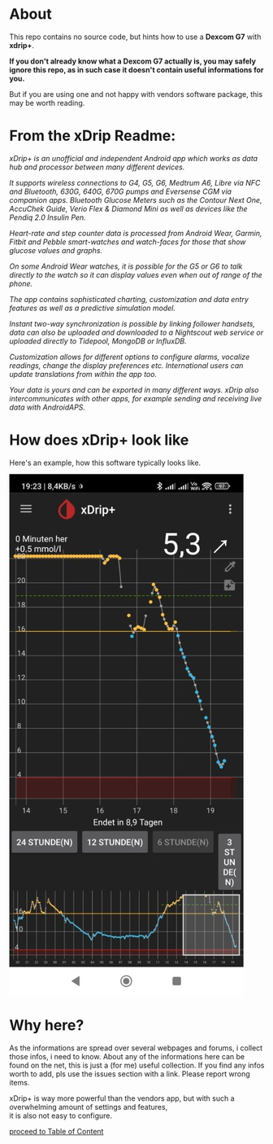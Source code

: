 # About
This repo contains no source code, but hints how to use a **Dexcom G7** with **xdrip+**.

**If you don't already know what a Dexcom G7 actually is, you may safely ignore this repo,
as in such case it doesn't contain useful informations for you.**

But if you are using one and not happy with vendors software package, this may be worth reading.

# From the xDrip Readme:

*xDrip+ is an unofficial and independent Android app which works as data hub and processor between many different devices.*

*It supports wireless connections to G4, G5, G6, Medtrum A6, Libre via NFC and Bluetooth, 630G, 640G, 670G pumps and Eversense CGM via companion apps. Bluetooth Glucose Meters such as the Contour Next One, AccuChek Guide, Verio Flex & Diamond Mini as well as devices like the Pendiq 2.0 Insulin Pen.*

*Heart-rate and step counter data is processed from Android Wear, Garmin, Fitbit and Pebble smart-watches and watch-faces for those that show glucose values and graphs.*

*On some Android Wear watches, it is possible for the G5 or G6 to talk directly to the watch so it can display values even when out of range of the phone.*

*The app contains sophisticated charting, customization and data entry features as well as a predictive simulation model.*

*Instant two-way synchronization is possible by linking follower handsets, data can also be uploaded and downloaded to a Nightscout web service or uploaded directly to Tidepool, MongoDB or InfluxDB.*

*Customization allows for different options to configure alarms, vocalize readings, change the display preferences etc. International users can update translations from within the app too.*

*Your data is yours and can be exported in many different ways. xDrip also intercommunicates with other apps, for example sending and receiving live data with AndroidAPS.*


# How does xDrip+ look like

Here's an example, how this software typically looks like.

![alt text](doc/example.jpg)

# Why here?

As the informations are spread over several webpages and forums, i collect those infos, i need to know.
About any of the informations here can be found on the net, this is just a (for me) useful collection.
If you find any infos worth to add, pls use the issues section with a link. Please report wrong items.

xDrip+ is way more powerful than the vendors app, but with such a overwhelming amount of settings and features,  
it is also not easy to configure.

[proceed to Table of Content](Index.md)
